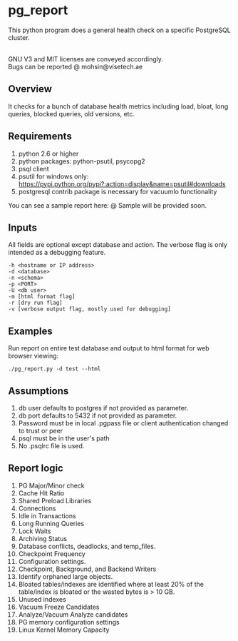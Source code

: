 # pg_report
This python program does a general health check on a specific PostgreSQL cluster.


<br/>
GNU V3 and MIT licenses are conveyed accordingly.
<br/>
Bugs can be reported @ mohsin@visetech.ae

## Overview
It checks for a bunch of database health metrics including load, bloat, long queries, blocked queries, old versions, etc.

## Requirements
1. python 2.6 or higher
2. python packages: python-psutil, psycopg2
3. psql client 
4. psutil for windows only: https://pypi.python.org/pypi?:action=display&name=psutil#downloads
5. postgresql contrib package is necessary for vacuumlo functionality

You can see a sample report here:
@ Sample will be provided soon.

## Inputs
All fields are optional except database and action. The verbose flag is only intended as a debugging feature.

`-h <hostname or IP address> `
<br/>
`-d <database> `
<br/>
`-n <schema>`
<br/>
`-p <PORT>`
<br/>
`-U <db user>`
<br/>
`-m [html format flag] `
<br/>
`-r [dry run flag] `
<br/>
`-v [verbose output flag, mostly used for debugging]`
<br/>
## Examples
Run report on entire test database and output to html format for web browser viewing:

`./pg_report.py -d test --html`


## Assumptions
1. db user defaults to postgres if not provided as parameter.
2. db port defaults to 5432 if not provided as parameter.
3. Password must be in local .pgpass file or client authentication changed to trust or peer
4. psql must be in the user's path
5. No .psqlrc file is used.

## Report logic
1.  PG Major/Minor check
2.  Cache Hit Ratio
3.  Shared Preload Libraries
4.  Connections
5.  Idle in Transactions
6.  Long Running Queries
7.  Lock Waits
8.  Archiving Status
9.  Database conflicts, deadlocks, and temp_files.
10.  Checkpoint Frequency
11.  Configuration settings.
12.  Checkpoint, Background, and Backend Writers
13. Identify orphaned large objects.
14.  Bloated tables/indexes are identified where at least 20% of the table/index is bloated or the wasted bytes is > 10 GB.
15. Unused indexes
16. Vacuum Freeze Candidates
17. Analyze/Vacuum Analyze candidates
18. PG memory configuration settings
19. Linux Kernel Memory Capacity
